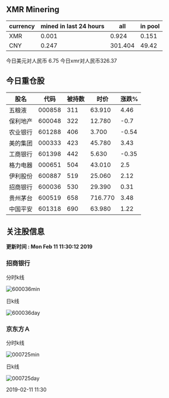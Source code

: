 ## XMR Minering

|currency|mined in last 24 hours|all|in pool|
|---|---|---|---|
|XMR|0.001|0.924|0.151|
|CNY|0.247|301.404|49.42|

今日美元对人民币 6.75	今日xmr对人民币326.37


## 今日重仓股 

|股名|代码|被持数|时价|涨跌%|
|---|---|---|---|---|
|五粮液|000858|311|63.910|4.46|
|保利地产|600048|322|12.780|-0.7|
|农业银行|601288|406|3.700|-0.54|
|美的集团|000333|423|45.780|3.43|
|工商银行|601398|442|5.630|-0.35|
|格力电器|000651|504|43.010|2.5|
|伊利股份|600887|519|25.060|2.12|
|招商银行|600036|530|29.390|0.31|
|贵州茅台|600519|658|716.770|3.48|
|中国平安|601318|690|63.980|1.22|

## 关注股信息
**更新时间 : Mon Feb 11 11:30:12 2019**
### 招商银行 
分时k线

![600036min](http://image.sinajs.cn/newchart/min/n/sh600036.gif)

日k线

![600036day](http://image.sinajs.cn/newchart/daily/n/sh600036.gif)

### 京东方Ａ 
分时k线

![000725min](http://image.sinajs.cn/newchart/min/n/sz000725.gif)

日k线

![000725day](http://image.sinajs.cn/newchart/daily/n/sz000725.gif)

2019-02-11 11:30
